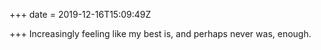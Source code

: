 +++
date = 2019-12-16T15:09:49Z

+++
Increasingly feeling like my best is, and perhaps never was, enough.